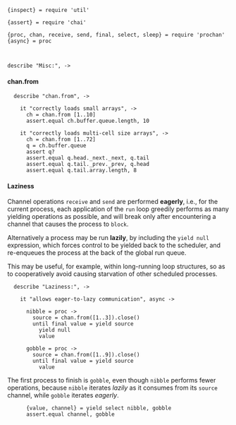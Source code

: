     {inspect} = require 'util'

    {assert} = require 'chai'

    {proc, chan, receive, send, final, select, sleep} = require 'prochan'
    {async} = proc



    describe "Misc:", ->


#### chan.from

      describe "chan.from", ->

        it "correctly loads small arrays", ->
          ch = chan.from [1..10]
          assert.equal ch.buffer.queue.length, 10

        it "correctly loads multi-cell size arrays", ->
          ch = chan.from [1..72]
          q = ch.buffer.queue
          assert q?
          assert.equal q.head._next._next, q.tail
          assert.equal q.tail._prev._prev, q.head
          assert.equal q.tail.array.length, 8


#### Laziness

Channel operations `receive` and `send` are performed **eagerly**, i.e., for
the current process, each application of the `run` loop greedily performs as
many yielding operations as possible, and will break only after encountering a
channel that causes the process to `block`.

Alternatively a process may be run **lazily**, by including the `yield null`
expression, which forces control to be yielded back to the scheduler, and
re-enqueues the process at the back of the global run queue.

This may be useful, for example, within long-running loop structures, so as to
cooperatively avoid causing starvation of other scheduled processes.

      describe "Laziness:", ->

        it "allows eager-to-lazy communication", async ->

          nibble = proc ->
            source = chan.from([1..3]).close()
            until final value = yield source
              yield null
              value

          gobble = proc ->
            source = chan.from([1..9]).close()
            until final value = yield source
              value

The first process to finish is `gobble`, even though `nibble` performs fewer
operations, because `nibble` iterates *lazily* as it consumes from its `source`
channel, while `gobble` iterates *eagerly*.

          {value, channel} = yield select nibble, gobble
          assert.equal channel, gobble
